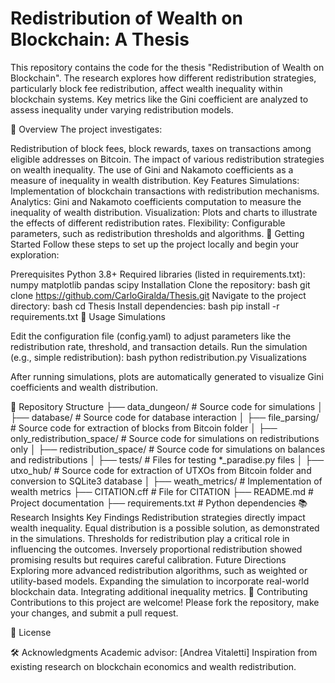 # Redistribution of Wealth on Blockchain: A Thesis
This repository contains the code for the thesis "Redistribution of Wealth on Blockchain". The research explores how different redistribution strategies, particularly block fee redistribution, affect wealth inequality within blockchain systems. Key metrics like the Gini coefficient are analyzed to assess inequality under varying redistribution models.

📜 Overview
The project investigates:

Redistribution of block fees, block rewards, taxes on transactions among eligible addresses on Bitcoin.
The impact of various redistribution strategies on wealth inequality.
The use of Gini and Nakamoto coefficients as a measure of inequality in wealth distribution.
Key Features
Simulations: Implementation of blockchain transactions with redistribution mechanisms.
Analytics: Gini and Nakamoto coefficients computation to measure the inequality of wealth distribution.
Visualization: Plots and charts to illustrate the effects of different redistribution rates.
Flexibility: Configurable parameters, such as redistribution thresholds and algorithms.
🚀 Getting Started
Follow these steps to set up the project locally and begin your exploration:

Prerequisites
Python 3.8+
Required libraries (listed in requirements.txt):
numpy
matplotlib
pandas
scipy
Installation
Clone the repository:
bash
git clone https://github.com/CarloGiralda/Thesis.git
Navigate to the project directory:
bash
cd Thesis
Install dependencies:
bash
pip install -r requirements.txt
🧪 Usage
Simulations

Edit the configuration file (config.yaml) to adjust parameters like the redistribution rate, threshold, and transaction details.
Run the simulation (e.g., simple redistribution):
bash
python redistribution.py
Visualizations

After running simulations, plots are automatically generated to visualize Gini coefficients and wealth distribution.

📂 Repository Structure
├── data_dungeon/                     # Source code for simulations
│   ├── database/                     # Source code for database interaction
│   ├── file_parsing/                 # Source code for extraction of blocks from Bitcoin folder
│   ├── only_redistribution_space/    # Source code for simulations on redistributions only
│   ├── redistribution_space/         # Source code for simulations on balances and redistributions
│   ├── tests/                        # Files for testing *_paradise.py files
│   ├── utxo_hub/                     # Source code for extraction of UTXOs from Bitcoin folder and conversion to SQLite3 database
│   ├── weath_metrics/                # Implementation of wealth metrics
├── CITATION.cff                      # File for CITATION
├── README.md                         # Project documentation
├── requirements.txt                  # Python dependencies
📚 Research Insights
Key Findings
Redistribution strategies directly impact wealth inequality.
Equal distribution is a possible solution, as demonstrated in the simulations.
Thresholds for redistribution play a critical role in influencing the outcomes.
Inversely proportional redistribution showed promising results but requires careful calibration.
Future Directions
Exploring more advanced redistribution algorithms, such as weighted or utility-based models.
Expanding the simulation to incorporate real-world blockchain data.
Integrating additional inequality metrics.
🤝 Contributing
Contributions to this project are welcome! Please fork the repository, make your changes, and submit a pull request.

📄 License

🛠️ Acknowledgments
Academic advisor: [Andrea Vitaletti]
Inspiration from existing research on blockchain economics and wealth redistribution.
